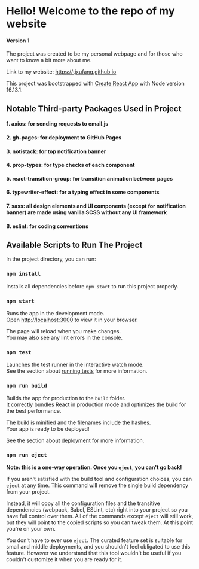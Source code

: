 # Hello! Welcome to the repo of my website
#### Version 1
The project was created to be my personal webpage and for those who want to know a bit more about me.

Link to my website: https://tjxufang.github.io

This project was bootstrapped with [Create React App](https://github.com/facebook/create-react-app) with Node version 16.13.1.

## Notable Third-party Packages Used in Project
#### 1. axios: for sending requests to email.js
#### 2. gh-pages: for deployment to GitHub Pages
#### 3. notistack: for top notification banner
#### 4. prop-types: for type checks of each component
#### 5. react-transition-group: for transition animation between pages
#### 6. typewriter-effect: for a typing effect in some components
#### 7. sass: all design elements and UI components (except for notification banner) are made using vanilla SCSS without any UI framework
#### 8. eslint: for coding conventions

## Available Scripts to Run The Project
In the project directory, you can run:

### `npm install`
Installs all dependencies before `npm start` to run this project properly.

### `npm start`
Runs the app in the development mode.\
Open [http://localhost:3000](http://localhost:3000) to view it in your browser.

The page will reload when you make changes.\
You may also see any lint errors in the console.

### `npm test`

Launches the test runner in the interactive watch mode.\
See the section about [running tests](https://facebook.github.io/create-react-app/docs/running-tests) for more information.

### `npm run build`

Builds the app for production to the `build` folder.\
It correctly bundles React in production mode and optimizes the build for the best performance.

The build is minified and the filenames include the hashes.\
Your app is ready to be deployed!

See the section about [deployment](https://facebook.github.io/create-react-app/docs/deployment) for more information.

### `npm run eject`

**Note: this is a one-way operation. Once you `eject`, you can't go back!**

If you aren't satisfied with the build tool and configuration choices, you can `eject` at any time. This command will remove the single build dependency from your project.

Instead, it will copy all the configuration files and the transitive dependencies (webpack, Babel, ESLint, etc) right into your project so you have full control over them. All of the commands except `eject` will still work, but they will point to the copied scripts so you can tweak them. At this point you're on your own.

You don't have to ever use `eject`. The curated feature set is suitable for small and middle deployments, and you shouldn't feel obligated to use this feature. However we understand that this tool wouldn't be useful if you couldn't customize it when you are ready for it.
